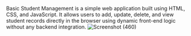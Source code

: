 Basic Student Management is a simple web application built using HTML, CSS, and JavaScript. It allows users to add, update, delete, and view student records directly in the browser using dynamic front-end logic without any backend integration.
![Screenshot (460)](https://github.com/user-attachments/assets/4d6df3a6-e61c-433b-b8c8-e11ffc5d825f)
